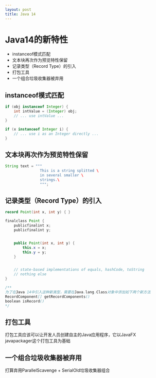 ```yaml
---
layout: post
title: Java 14
---
```

# Java14的新特性
+ instanceof模式匹配
+ 文本块再次作为预览特性保留
+ 记录类型（Record Type）的引入
+ 打包工具
+ 一个组合垃圾收集器被弃用

## instanceof模式匹配
```java
if (obj instanceof Integer) {
    int intValue = (Integer) obj;
    // ... use intValue ...
}

if (x instanceof Integer i) {
    // ... use i as an Integer directly ...
}
```

## 文本块再次作为预览特性保留
```java
String text = """
                This is a string splitted \
                in several smaller \
                strings.\
                """;
```

## 记录类型（Record Type）的引入
```java
record Point(int x, int y) { }

finalclass Point {
    publicfinalint x;
    publicfinalint y;


    public Point(int x, int y) {
        this.x = x;
        this.y = y;
    }


    // state-based implementations of equals, hashCode, toString
    // nothing else
}

/**
为了在Java 14中引入这种新类型，需要在Java.lang.Class对象中添加如下两个新方法
RecordComponent[] getRecordComponents()
boolean isRecord()
*/
```

## 打包工具
打包工具应该可以让开发人员创建自主的Java应用程序，它以JavaFX javapackager这个打包工具为基础

## 一个组合垃圾收集器被弃用
打算弃用ParallelScavenge + SerialOld垃圾收集器组合
